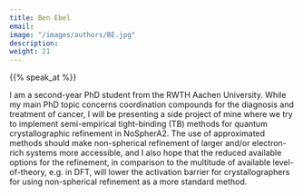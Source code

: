 ```yaml
---
title: Ben Ebel
email: 
image: "/images/authors/BE.jpg"
description: 
weight: 21
---
```


{{% speak_at %}}

I am a second-year PhD student from the RWTH Aachen University. While my main PhD topic concerns coordination compounds for the diagnosis and treatment of cancer, I will be presenting a side project of mine where we try to implement semi-empirical tight-binding (TB) methods for quantum crystallographic refinement in NoSpherA2. The use of approximated methods should make non-spherical refinement of larger and/or electron-rich systems more accessible, and I also hope that the reduced available options for the refinement, in comparison to the multitude of available level-of-theory, e.g. in DFT, will lower the activation barrier for crystallographers for using non-spherical refinement as a more standard method.